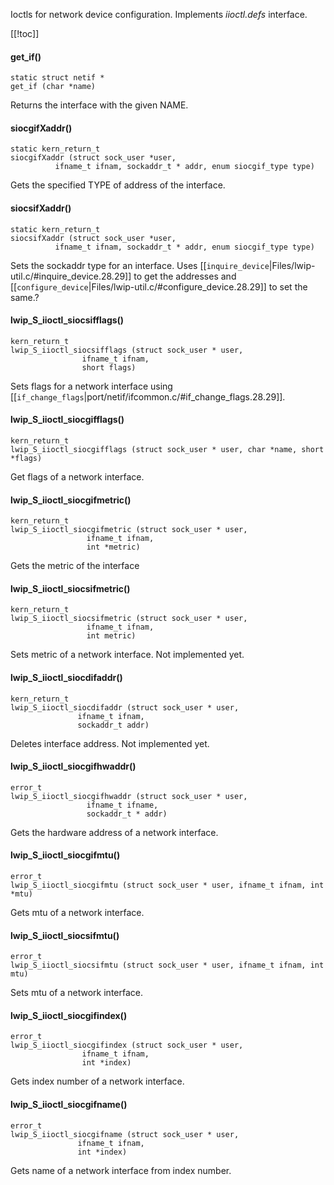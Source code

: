 Ioctls for network device configuration. Implements *iioctl.defs* interface.

[[!toc]]

#### get_if() ####

    static struct netif *
    get_if (char *name)

Returns the interface with the given NAME.

#### siocgifXaddr() ####

    static kern_return_t
    siocgifXaddr (struct sock_user *user,
              ifname_t ifnam, sockaddr_t * addr, enum siocgif_type type)

Gets the specified TYPE of address of the interface.

#### siocsifXaddr() ####

    static kern_return_t
    siocsifXaddr (struct sock_user *user,
              ifname_t ifnam, sockaddr_t * addr, enum siocgif_type type)

Sets the sockaddr type for an interface. Uses [[`inquire_device`|Files/lwip-util.c/#inquire_device.28.29]] to get the addresses and [[`configure_device`|Files/lwip-util.c/#configure_device.28.29]] to set the same.?

#### lwip_S_iioctl_siocsifflags() ####

    kern_return_t
    lwip_S_iioctl_siocsifflags (struct sock_user * user,
                    ifname_t ifnam,
                    short flags)

Sets flags for a network interface using [[`if_change_flags`|port/netif/ifcommon.c/#if_change_flags.28.29]].

#### lwip_S_iioctl_siocgifflags() ####

    kern_return_t
    lwip_S_iioctl_siocgifflags (struct sock_user * user, char *name, short *flags)

Get flags of a network interface.

#### lwip_S_iioctl_siocgifmetric() ####

    kern_return_t
    lwip_S_iioctl_siocgifmetric (struct sock_user * user,
                     ifname_t ifnam,
                     int *metric)

Gets the metric of the interface

#### lwip_S_iioctl_siocsifmetric() ####

    kern_return_t
    lwip_S_iioctl_siocsifmetric (struct sock_user * user,
                     ifname_t ifnam,
                     int metric)

Sets metric of a network interface. Not implemented yet.

#### lwip_S_iioctl_siocdifaddr() ####

    kern_return_t
    lwip_S_iioctl_siocdifaddr (struct sock_user * user,
                   ifname_t ifnam,
                   sockaddr_t addr)

Deletes interface address. Not implemented yet.

#### lwip_S_iioctl_siocgifhwaddr() ####

    error_t
    lwip_S_iioctl_siocgifhwaddr (struct sock_user * user,
                     ifname_t ifname,
                     sockaddr_t * addr)

Gets the hardware address of a network interface.

#### lwip_S_iioctl_siocgifmtu() ####

    error_t
    lwip_S_iioctl_siocgifmtu (struct sock_user * user, ifname_t ifnam, int *mtu)

Gets mtu of a network interface.

#### lwip_S_iioctl_siocsifmtu() ####

    error_t
    lwip_S_iioctl_siocsifmtu (struct sock_user * user, ifname_t ifnam, int mtu)

Sets mtu of a network interface.

#### lwip_S_iioctl_siocgifindex() ####

    error_t
    lwip_S_iioctl_siocgifindex (struct sock_user * user,
                    ifname_t ifnam,
                    int *index)

Gets index number of a network interface.

#### lwip_S_iioctl_siocgifname() ####

    error_t
    lwip_S_iioctl_siocgifname (struct sock_user * user,
                   ifname_t ifnam,
                   int *index)

Gets name of a network interface from index number.    
